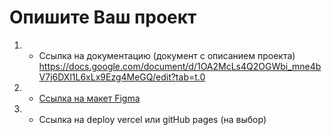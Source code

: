 # Опишите Ваш проект
1) - Ссылка на документацию (документ с описанием проекта) https://docs.google.com/document/d/1OA2McLs4Q2OGWbi_mne4bV7j6DXl1L6xLx9Ezg4MeGQ/edit?tab=t.0    
2) - [Ссылка на макет Figma](https://www.figma.com/design/ti1EsAN6SsRZFNBu9C8Ev2/WebSite-(Copy)?node-id=0-1&node-type=canvas&t=ZLTvD0afWKUBE3xj-0)
3) - Ссылка на deploy vercel или gitHub pages (на выбор)
